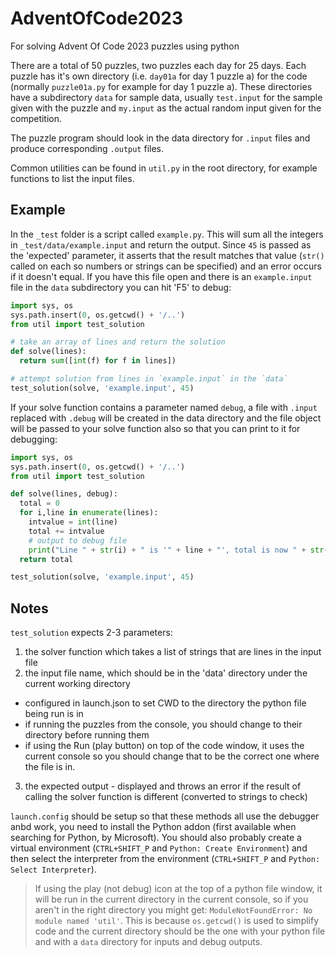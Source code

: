 # AdventOfCode2023

For solving Advent Of Code 2023 puzzles using python

There are a total of 50 puzzles, two puzzles each day for 25 days.
Each puzzle has it's own directory (i.e. `day01a` for day 1 puzzle a)
for the code (normally `puzzle01a.py` for example for day 1 puzzle a).
These directories have a subdirectory `data` for sample data, usually
`test.input` for the sample given with the puzzle and `my.input` as
the actual random input given for the competition.    

The puzzle program should look in the data directory for `.input` files
and produce corresponding `.output` files.

Common utilities can be found in `util.py` in the root directory, for example
functions to list the input files.

## Example

In the `_test` folder is a script called `example.py`.   This will sum
all the integers in `_test/data/example.input` and return the output.
Since `45` is passed as the 'expected' parameter, it asserts that the result
matches that value (`str()` called on each so numbers or strings can be
specified) and an error occurs if it doesn't equal.  If you have this
file open and there is an `example.input` file in the `data` subdirectory
you can hit 'F5' to debug:

```py
import sys, os
sys.path.insert(0, os.getcwd() + '/..')
from util import test_solution

# take an array of lines and return the solution
def solve(lines):
  return sum([int(f) for f in lines])

# attempt solution from lines in `example.input` in the `data`
test_solution(solve, 'example.input', 45)
```

If your solve function contains a parameter named `debug`, a file with
`.input` replaced with `.debug` will be created in the data directory
and the file object will be passed to your solve function also so that
you can print to it for debugging:

```py
import sys, os
sys.path.insert(0, os.getcwd() + '/..')
from util import test_solution

def solve(lines, debug):
  total = 0
  for i,line in enumerate(lines):
    intvalue = int(line)
    total += intvalue
    # output to debug file
    print("Line " + str(i) + " is '" + line + "', total is now " + str(total), file=debug)
  return total

test_solution(solve, 'example.input', 45)
```

## Notes

`test_solution` expects 2-3 parameters:

1. the solver function which takes a list of strings that are lines in the input file
2. the input file name, which should be in the 'data' directory under the current working directory
  * configured in launch.json to set CWD to the directory the python file being run is in
  * if running the puzzles from the console, you should change to their directory before running them
  * if using the Run (play button) on top of the code window, it uses the current console so you should change that to be the correct one where the file is in.
3. the expected output - displayed and throws an error if the result of calling the solver function is different (converted to strings to check)

`launch.config` should be setup so that these methods all use the debugger anbd
work, you need to install the Python addon (first available when searching
for Python, by Microsoft).  You should also probably create a virtual
environment (`CTRL+SHIFT_P` and `Python: Create Environment`) and then
select the interpreter from the environment (`CTRL+SHIFT_P` and 
`Python: Select Interpreter`).

> If using the play (not debug) icon at the top of a python file window,
it will be run in the current directory in the current console, so if you
aren't in the right directory you might get:
`ModuleNotFoundError: No module named 'util'`.   This is because `os.getcwd()`
is used to simplify code and the current directory should be the one
with your python file and with a `data` directory for inputs and debug outputs.
